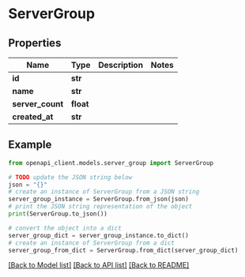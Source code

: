 # ServerGroup


## Properties

Name | Type | Description | Notes
------------ | ------------- | ------------- | -------------
**id** | **str** |  | 
**name** | **str** |  | 
**server_count** | **float** |  | 
**created_at** | **str** |  | 

## Example

```python
from openapi_client.models.server_group import ServerGroup

# TODO update the JSON string below
json = "{}"
# create an instance of ServerGroup from a JSON string
server_group_instance = ServerGroup.from_json(json)
# print the JSON string representation of the object
print(ServerGroup.to_json())

# convert the object into a dict
server_group_dict = server_group_instance.to_dict()
# create an instance of ServerGroup from a dict
server_group_from_dict = ServerGroup.from_dict(server_group_dict)
```
[[Back to Model list]](../README.md#documentation-for-models) [[Back to API list]](../README.md#documentation-for-api-endpoints) [[Back to README]](../README.md)


